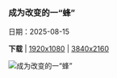 ### 成为改变的一“蜂”

日期：2025-08-15

**下载**  |  [1920x1080](https://cn.bing.com/th?id=OHR.ColorfulBeehives_ZH-CN0180195770_1920x1080.jpg)  |  [3840x2160](https://cn.bing.com/th?id=OHR.ColorfulBeehives_ZH-CN0180195770_UHD.jpg)

![成为改变的一“蜂”](https://cn.bing.com/th?id=OHR.ColorfulBeehives_ZH-CN0180195770_1920x1080.jpg "色彩斑斓的蜂巢, 意大利 (© Roberto Caucino/Shutterstock)")

